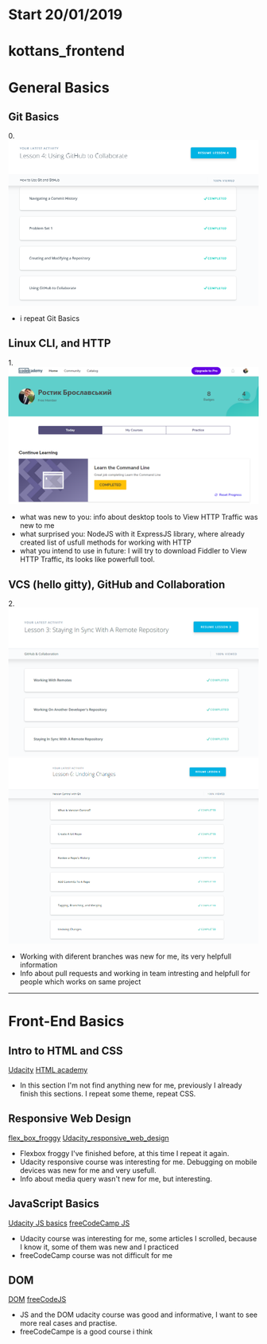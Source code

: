 Start 20/01/2019
=================
# kottans_frontend

# General Basics

## Git Basics
0.![Git Basics](General_Basics/Git_Basics/Git_Basics.png)
- i repeat Git Basics

## Linux CLI, and HTTP
1.![Linux CLI and Networking](General_Basics/Linux_ClI_and_Networking/Linux_CLI_and_Networking.png)
- what was new to you: 
info about desktop tools to View HTTP Traffic was new to me
- what surprised you:
NodeJS with it ExpressJS library, where already created list of usfull methods for working with HTTP
- what you intend to use in future:
I will try to download Fiddler to View HTTP Traffic, its looks like powerfull tool.

## VCS (hello gitty), GitHub and Collaboration
2.![VCS (hello gitty), GitHub and Collaboration](General_Basics/GitHub_and_Collaboration/Git_and_Collaboration.png)
  ![VCS (hello gitty), GitHub and Collaboration](General_Basics/GitHub_and_Collaboration/What_is_Version_Control.png)
- Working with diferent branches was new for me, its very helpfull information
- Info about pull requests and working in team intresting and helpfull for people which works on same project

----------------------------------------------------------------------------------------------------------------------------------------


# Front-End Basics

## Intro to HTML and CSS
[Udacity](Front_End_Basics/Intro_to_HTML_and_CSS/Intro_to_HTML_and_CSS.png)
[HTML academy](Front_End_Basics/Intro_to_HTML_and_CSS/Intro_to_HTML_and_CSS_2.png)
- In this section I'm not find anything new for me, previously I already finish this sections. I repeat some theme, repeat CSS.

## Responsive Web Design
[flex_box_froggy](Front_End_Basics/Responsive_Web_Design/Responsive_Web_Design.png)
[Udacity_responsive_web_design](Front_End_Basics/Responsive_Web_Design/Responsive_Web_Design_Udacity.png)
- Flexbox froggy I've finished before, at this time I repeat it again.
- Udacity responsive course was interesting for me. Debugging on mobile devices was new for me and very usefull.
- Info about media query wasn't new for me, but interesting.

## JavaScript Basics
[Udacity JS basics](Front_End_Basics/JavaScript_Basics/JavaScript_Basics_Udacity.png)
[freeCodeCamp JS](Front_End_Basics/JavaScript_Basics/JS_Basics_freecodecamp.png)
- Udacity course was interesting for me, some articles I scrolled, because I know it, some of them was new and I practiced
- freeCodeCamp course was not difficult for me 

## DOM
[DOM](Front_End_Basics/DOM/DOM_Udacity.png)
[freeCodeJS](Front_End_Basics/DOM/JS_freecode_camp.png)
- JS and the DOM udacity course was good and informative, I want to see more real cases and practise.
- freeCodeCampe is a good course i think

